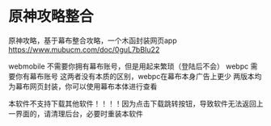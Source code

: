 # 原神攻略整合
原神攻略，基于幕布整合攻略，一个木函封装网页app
https://www.mubucm.com/doc/0guL7bBIu22

webmobile 不需要你拥有幕布账号，但是用起来繁琐（登陆后不会）
webpc 需要你有幕布账号
这两者没有本质的区别，webpc在幕布本身广告上更少
两版本均为幕布网页封装，你可以使用幕布本体进行查看

本软件不支持下载其他软件！！！！因为点击下载跳转按钮，导致软件无法返回上一界面的，请清理后台，必要时重装本软件
